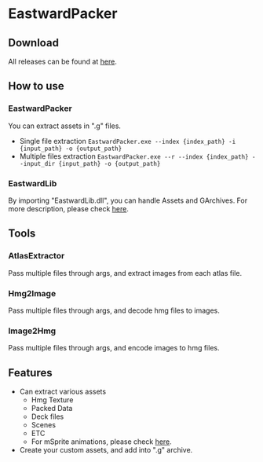 EastwardPacker
=============

## Download
All releases can be found at [here](https://github.com/VriskaSerket51/EastwardPacker/releases).

## How to use
### EastwardPacker
You can extract assets in ".g" files.

- Single file extraction
`EastwardPacker.exe --index {index_path} -i {input_path} -o {output_path}`
- Multiple files extraction
`EastwardPacker.exe --r --index {index_path} --input_dir {input_path} -o {output_path}`

### EastwardLib
By importing "EastwardLib.dll", you can handle Assets and GArchives.
For more description, please check [here](https://github.com/VriskaSerket51/EastwardLib).

## Tools
### AtlasExtractor
Pass multiple files through args, and extract images from each atlas file.

### Hmg2Image
Pass multiple files through args, and decode hmg files to images.

### Image2Hmg
Pass multiple files through args, and encode images to hmg files.

## Features
- Can extract various assets
  - Hmg Texture
  - Packed Data
  - Deck files
  - Scenes
  - ETC
  - For mSprite animations, please check [here](https://github.com/VriskaSerket51/EastwardMSpriteParser).
- Create your custom assets, and add into ".g" archive.